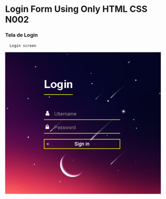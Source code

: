 # Login Form Using Only HTML CSS N002

###   Tela de Login
      Login screen
![](https://github.com/enivaldoqueiroz/Login-Form-Using-Only-HTML-CSS-N002/blob/main/img001.png)

